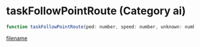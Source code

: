 # taskFollowPointRoute (Category ai)

```js
function taskFollowPointRoute(ped: number, speed: number, unknown: number): void
```

[filename](taskFollowPointRoute_m.md ':include')
